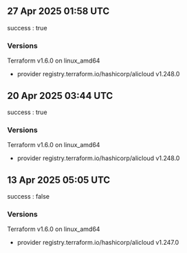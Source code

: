 ## 27 Apr 2025 01:58 UTC

success : true

### Versions

Terraform v1.6.0
on linux_amd64
+ provider registry.terraform.io/hashicorp/alicloud v1.248.0

## 20 Apr 2025 03:44 UTC

success : true

### Versions

Terraform v1.6.0
on linux_amd64
+ provider registry.terraform.io/hashicorp/alicloud v1.248.0

## 13 Apr 2025 05:05 UTC

success : false

### Versions

Terraform v1.6.0
on linux_amd64
+ provider registry.terraform.io/hashicorp/alicloud v1.247.0

